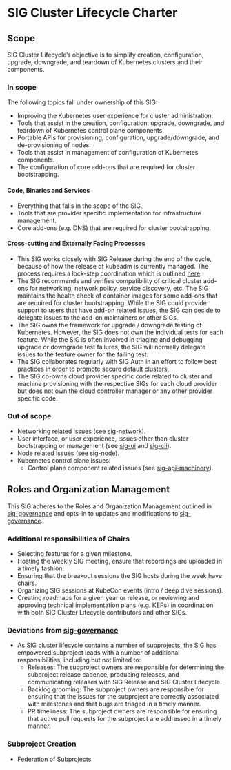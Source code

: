 # SIG Cluster Lifecycle Charter

## Scope

SIG Cluster Lifecycle’s objective is to simplify creation, configuration, upgrade, downgrade, and teardown of Kubernetes clusters and their components.

### In scope

The following topics fall under ownership of this SIG:

- Improving the Kubernetes user experience for cluster administration.
- Tools that assist in the creation, configuration, upgrade, downgrade, and teardown of Kubernetes control plane components. 
- Portable APIs for provisioning, configuration, upgrade/downgrade, and de-provisioning of nodes.
- Tools that assist in management of configuration of Kubernetes components.
- The configuration of core add-ons that are required for cluster bootstrapping.

#### Code, Binaries and Services

- Everything that falls in the scope of the SIG.
- Tools that are provider specific implementation for infrastructure management.
- Core add-ons (e.g. DNS) that are required for cluster bootstrapping.

#### Cross-cutting and Externally Facing Processes

- This SIG works closely with SIG Release during the end of the cycle, because of how the release of kubeadm is currently managed. The process requires a lock-step coordination which is outlined [here](https://github.com/kubernetes/kubeadm/blob/master/docs/release-cycle.md).
- The SIG recommends and verifies compatibility of critical cluster add-ons for networking, network policy, service discovery, etc. The SIG maintains the health check of container images for some add-ons that are required for cluster bootstrapping. While the SIG could provide support to users that have add-on related issues, the SIG can decide to delegate issues to the add-on maintainers or other SIGs.
- The SIG owns the framework for upgrade / downgrade testing of Kubernetes. However, the SIG does not own the individual tests for each feature. While the SIG is often involved in triaging and debugging upgrade or downgrade test failures, the SIG will normally delegate issues to the feature owner for the failing test.
- The SIG collaborates regularly with SIG Auth in an effort to follow best practices in order to promote secure default clusters.
- The SIG co-owns cloud provider specific code related to cluster and machine provisioning with the respective SIGs for each cloud provider but does not own the cloud controller manager or any other provider specific code.

### Out of scope

- Networking related issues (see [sig-network](../sig-network)).
- User interface, or user experience, issues other than cluster bootstrapping or management (see [sig-ui](../sig-ui) and  [sig-cli](../sig-cli)).
- Node related issues (see [sig-node](../sig-node)).
- Kubernetes control plane issues:
   - Control plane component related issues (see [sig-api-machinery](../sig-api-machinery)).

## Roles and Organization Management

This SIG adheres to the Roles and Organization Management outlined in [sig-governance]
and opts-in to updates and modifications to [sig-governance].

### Additional responsibilities of Chairs

- Selecting features for a given milestone.
- Hosting the weekly SIG meeting, ensure that recordings are uploaded in a timely fashion.
- Ensuring that the breakout sessions the SIG hosts during the week have chairs.
- Organizing SIG sessions at KubeCon events (intro / deep dive sessions).
- Creating roadmaps for a given year or release, or reviewing and approving technical implementation plans (e.g. KEPs) in coordination with both SIG Cluster Lifecycle contributors and other SIGs.

### Deviations from [sig-governance]

- As SIG cluster lifecycle contains a number of subprojects, the SIG has empowered subproject leads with a number of additional responsibilities, including but not limited to:
   * Releases: The subproject owners are responsible for determining the subproject release cadence, producing releases, and communicating releases with SIG Release and SIG Cluster Lifecycle.
   * Backlog grooming: The subproject owners are responsible for ensuring that the issues for the subproject are correctly associated with milestones and that bugs are triaged in a timely manner.
   * PR timeliness: The subproject owners are responsible for ensuring that active pull requests for the subproject are addressed in a timely manner.

### Subproject Creation

- Federation of Subprojects

[sig-governance]: https://github.com/kubernetes/community/blob/master/committee-steering/governance/sig-governance.md
[sigs.yaml]: https://github.com/kubernetes/community/blob/master/sigs.yaml
[Kubernetes Charter README]: https://github.com/kubernetes/community/blob/master/committee-steering/governance/README.md

